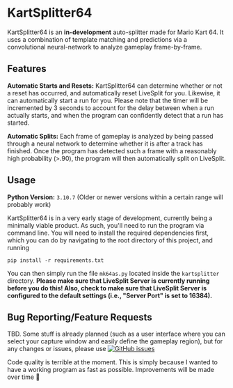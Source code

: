 # KartSplitter64

KartSplitter64 is an **in-development** auto-splitter made for Mario Kart 64. It uses a combination of template matching and predictions via a convolutional neural-network to analyze gameplay frame-by-frame.

## Features

**Automatic Starts and Resets:** KartSplitter64 can determine whether or not a reset has occurred, and automatically reset LiveSplit for you. Likewise, it can automatically start a run for you. Please note that the timer will be incremented by 3 seconds to account for the delay between when a run actually starts, and when the program can confidently detect that a run has started.

**Automatic Splits:** Each frame of gameplay is analyzed by being passed through a neural network to determine whether it is after a track has finished. Once the program has detected such a frame with a reasonably high probability (>.90), the program will then automatically split on LiveSplit.

## Usage

**Python Version:** `3.10.7`
(Older or newer versions within a certain range will probably work)

KartSplitter64 is in a very early stage of development, currently being a minimally viable product. As such, you'll need to run the program via command line. You will need to install the required dependencies first, which you can do by navigating to the root directory of this project, and running 
```
pip install -r requirements.txt
```

You can then simply run the file `mk64as.py` located inside the `kartsplitter` directory. **Please make sure that LiveSplit Server is currently running before you do this! Also, check to make sure that LiveSplit Server is configured to the default settings (i.e., "Server Port" is set to 16384).**

## Bug Reporting/Feature Requests
TBD. Some stuff is already planned (such as a user interface where you can select your capture window and easily define the gameplay region), but for any changes or issues, please use [![GitHub issues](https://img.shields.io/github/issues/chris-ehmann/KartSplitter64.svg?style=plastic)](https://github.com/chris-ehmann/KartSplitter64/issues)

Code quality is terrible at the moment. This is simply because I wanted to have a working program as fast as possible. Improvements will be made over time 🙂








